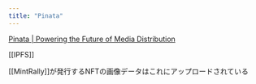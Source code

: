 ```yaml
---
title: "Pinata"
---
```


[Pinata | Powering the Future of Media Distribution](https://www.pinata.cloud/)

[[IPFS]]

[[MintRally]]が発行するNFTの画像データはこれにアップロードされている
